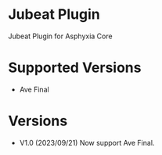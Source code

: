 # Jubeat Plugin

Jubeat Plugin for Asphyxia Core

# Supported Versions

- Ave Final

# Versions
- V1.0 (2023/09/21)
Now support Ave Final.
